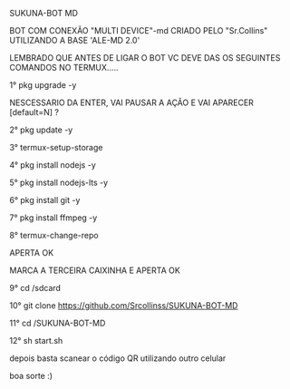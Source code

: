 SUKUNA-BOT MD

BOT COM CONEXÃO "MULTI DEVICE"-md CRIADO PELO "Sr.Collins" UTILIZANDO A BASE 'ALE-MD 2.0'

LEMBRADO QUE ANTES DE LIGAR O BOT VC DEVE DAS OS SEGUINTES COMANDOS NO TERMUX.....

1° pkg upgrade -y

NESCESSARIO DA ENTER, VAI PAUSAR A AÇÃO E VAI APARECER [default=N] ?

2° pkg update -y

3° termux-setup-storage

4° pkg install nodejs -y

5° pkg install nodejs-lts -y

6° pkg install git -y

7° pkg install ffmpeg -y

8° termux-change-repo

APERTA OK

MARCA A TERCEIRA CAIXINHA E APERTA OK

9° cd /sdcard

10° git clone https://github.com/Srcollinss/SUKUNA-BOT-MD

11° cd /SUKUNA-BOT-MD

12° sh start.sh

depois basta scanear o código QR utilizando outro celular

boa sorte :)
